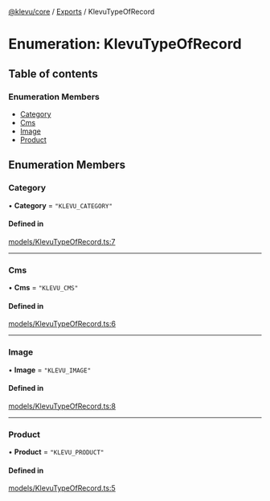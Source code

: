 [@klevu/core]() / [Exports](../modules.md) / KlevuTypeOfRecord

# Enumeration: KlevuTypeOfRecord

## Table of contents

### Enumeration Members

- [Category](KlevuTypeOfRecord.md#category)
- [Cms](KlevuTypeOfRecord.md#cms)
- [Image](KlevuTypeOfRecord.md#image)
- [Product](KlevuTypeOfRecord.md#product)

## Enumeration Members

### Category

• **Category** = ``"KLEVU_CATEGORY"``

#### Defined in

[models/KlevuTypeOfRecord.ts:7](https://github.com/klevultd/frontend-sdk/blob/492d3760/packages/klevu-core/src/models/KlevuTypeOfRecord.ts#L7)

___

### Cms

• **Cms** = ``"KLEVU_CMS"``

#### Defined in

[models/KlevuTypeOfRecord.ts:6](https://github.com/klevultd/frontend-sdk/blob/492d3760/packages/klevu-core/src/models/KlevuTypeOfRecord.ts#L6)

___

### Image

• **Image** = ``"KLEVU_IMAGE"``

#### Defined in

[models/KlevuTypeOfRecord.ts:8](https://github.com/klevultd/frontend-sdk/blob/492d3760/packages/klevu-core/src/models/KlevuTypeOfRecord.ts#L8)

___

### Product

• **Product** = ``"KLEVU_PRODUCT"``

#### Defined in

[models/KlevuTypeOfRecord.ts:5](https://github.com/klevultd/frontend-sdk/blob/492d3760/packages/klevu-core/src/models/KlevuTypeOfRecord.ts#L5)
